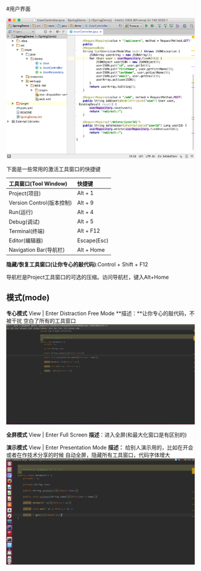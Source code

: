 #用户界面

![](/assets/refcard_1.png)

下面是一些常用的激活工具窗口的快捷键

|工具窗口(Tool Window)  |快捷键  |
| :--- | :--- |
|Project(项目)  |Alt + 1 |
|Version Control(版本控制)  |Alt + 9 |
|Run(运行)  |Alt + 4 |
|Debug(调试)  |Alt + 5 |
|Terminal(终端)  |Alt + F12 |
|Editor(编辑器)  |Escape(Esc) |
|Navigation Bar(导航栏)  |Alt + Home |


**隐藏/恢复工具窗口(让你专心的敲代码)**:Control + Shift + F12

导航栏是Project工具窗口的可选的压缩。访问导航栏，键入Alt+Home


## 模式(mode)
**专心模式**
View | Enter Distraction Free Mode
**描述：**让你专心的敲代码，不被干扰
空白了所有的工具窗口
![](/assets/snapshot23.png)

**全屏模式**
View | Enter Full Screen
**描述**：进入全屏(和最大化窗口是有区别的)

**演示模式**
View | Enter Presentation Mode
**描述：** 给别人演示用的，比如在开会或者在作技术分享的时候
自动全屏，隐藏所有工具窗口，代码字体增大
![](/assets/snapshot24.png)